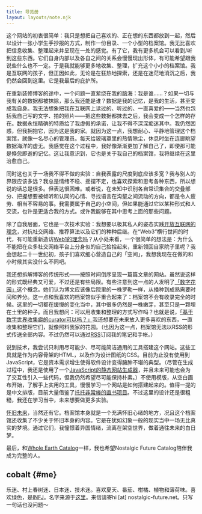 ```yaml
---
title: 导览册
layout: layouts/note.njk
---
```


这个网站的初衷很简单：我只是想把自己喜欢的、正在想的东西都放到一起，然后以设计一张小学生手抄报的方式，制作一份目录、一个小型的档案馆。我无比喜欢把信息收集、整理起来并呈现在一处的感觉。有了它，我有更多机会可以看到/听到这些东西。它们自身内部以及各自之间的关系会慢慢现出形体，有可能希望跟我说些什么也不一定。于是我就能够更多地收集、整理，扩充这个小小的档案馆。我是互联网的孩子，但正因如此，无论是在狂热地探索，还是在迷茫地消沉之后，我仍然会回到这里。它是我最后的庇护所。

在重新装修博客的途中，一个问题一直萦绕在我的脑海：我是谁……？如果一切与我有关的数据都被抹除，那么我还能是谁？数据是我的记忆，是我的生活，甚至变成我自身。我无法想象把我在互联网上读过的、听过的、一直喜爱的——当然也包括我自己写的文字、拍的照片——把这些数据都抹去之后，我会变成一个怎样的存在。数据永恒精确的特质给了我虚假的承诺，让我不得不深深痴迷其中。我仍然困惑，但我拥抱它，因为这是我的家。就因为这一点，我想耐心、平静地管理这个档案馆，就像一名尽心的管理员。每天给玻璃罩里的热情除尘，休息时坐在连廊眺望数据海洋的虚无。我感觉在这个过程中，我好像渐渐更加了解自己了，即使那可能是倏忽即逝的记忆。这让我意识到，它也是关于我自己的档案馆，我将继续在这里治愈自己。

同时这也关于一场我不得不做的实验：自我表露的尺度到底应该多宽？我与别人的界限应该多远？我总是情绪不稳、摇摆不定，也喜欢探索和思考各种东西，所以想说的话总是很多。但表达很困难。或者说，在未知中识别各自常识集合的交叠部分、把握想要被倾听和认同的心情、寻找语言在沟壑之间流动的方向，都是令人疲劳、相当不容易的事。我需要属于自己的小空间，但如果能通过它以某种形式和人交流，也许是更适合我的方式。或许我能够在其中思考上面的那些问题。

除了自我层面，它也是一次技术实验：我想要以极其私人的姿态实践[开放互联网的理念](https://yitianshijie.net/episodes/13)，对抗社交网络、推荐算法以及它们的种种后继。在“Web3”横行世间的时代，有可能重新造访[Web1的理念吗](https://neustadt.fr/essays/the-small-web/)？从小处来看，一个很简单的想法是：为什么不能把在众多社交网络平台上分身似的自己捡拾起来，重新领回自家院子里呢？我会想起二十一世纪初，孩子们喜欢细心营造自己的「空间」，我想我现在在做的和小时候其实没什么不同吧。

我还想拆解博客的传统形式——按照时间倒序呈现一篇篇文章的网站。虽然说这样的形式既经典又可爱，不过还是有些局限。有些注意到这一点的人发明了[「数字花园」](https://maggieappleton.com/garden-history)这个概念。她们认为博文应该像后院里的一株罗勒一样，从播种到成熟需要时间和养分。这一点和我喜欢的档案馆似乎重合起来了：档案馆不会有收录完全的时候。这里的一切都在缓慢的变化当中，其中很多仍然是一株嫩芽，甚至只是一颗埋在土里的种子。而且我想问：可以用收集和整理的方式写作吗？也就是说，[「基于数字世界收集癖的curator可以吗？」](/log/#tw-1163851482220748801)我还想要在未来放入更多喜欢的东西，一直收集和整理它们，就像照料我家的花园。（也因为这一点，档案馆无法以RSS的形式传送全部内容。不过仍然可以通过[RSS](/feed.rss)订阅我的笔记和手帐。）

说到技术，我尝试只利用尽可能少、尽可能简洁通用的工具搭建这个网站。这些工具就是作为内容骨架的HTML，以及作为设计图纸的CSS。目前为止没有使用到JavaScript，它是资本需求增生使得软件设计变得臃肿不堪的典型。（尽管在生成过程中，我还是使用了一个[JavaScript的静态网站生成器](https://lume.land)，并且未来可能也会为了交互性引入一些代码，但我仍然希望尽可能保持朴素。）不使用模版，从空白画布开始，了解手上实用的工具，慢慢学习一个网站是如何搭建起来的。值得一提的是中文排版，目前大量借鉴了[托托非常棒的直书项目](https://github.com/Denkiame/Tategaki)。不过这里的设计还是很粗糙，我还在学习当中，未来想要做更多实验。

[怀旧未来](/note/post/nostalgic-future/)，当然还有它。档案馆本身就是一个充满怀旧心绪的地方，况且这个档案馆还收集了不少关于怀旧本身的内容。它是在犹如幻象一般的现实当中一场无比真实的梦境。通过它们，我憧憬着异国情绪，流离在架空世界，做着通往未来的白日梦。

最后，和[Whole Earth Catalog](https://wholeearth.info/)一样，我也希望Nostalgic Future Catalog陪伴我成为完整的人。

## cobalt {#me}
乐迷、村上春树迷、日本迷、技术迷。喜欢夏天、番茄、柑橘、植物和薄荷味。喜欢绿色，是[INFJ](/note/post/infj/)。名字来源于[这里](/photo/#va-11-cobalt-velvet-jpg)。来信请寄hi \[at] nostalgic-future.net。只写一句话也没问题～